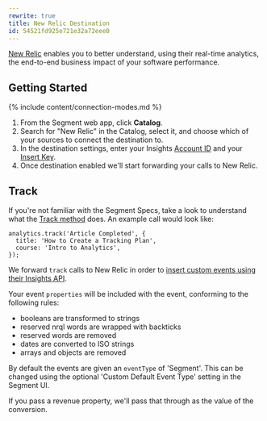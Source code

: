```yaml
---
rewrite: true
title: New Relic Destination
id: 54521fd925e721e32a72eee0
---
```

[New Relic](https://newrelic.com/) enables you to better understand, using their real-time analytics, the end-to-end business impact of your software performance.

## Getting Started

{% include content/connection-modes.md %}

  1. From the Segment web app, click **Catalog**.
  2. Search for "New Relic" in the Catalog, select it, and choose which of your sources to connect the destination to.
  3. In the destination settings, enter your Insights [Account ID](https://docs.newrelic.com/docs/accounts/install-new-relic/account-setup/account-id) and your [Insert Key](https://docs.newrelic.com/docs/insights/insights-data-sources/custom-data/insert-custom-events-insights-api#register).
  4. Once destination enabled we'll start forwarding your calls to New Relic.

## Track

If you're not familiar with the Segment Specs, take a look to understand what the [Track method](/docs/connections/spec/track/) does. An example call would look like:
```
analytics.track('Article Completed', {
  title: 'How to Create a Tracking Plan',
  course: 'Intro to Analytics',
});
```

We forward `track` calls to New Relic in order to [insert custom events using their Insights API](https://docs.newrelic.com/docs/insights/new-relic-insights/adding-querying-data/inserting-custom-events).

Your event `properties` will be included with the event, conforming to the following rules:
- booleans are transformed to strings
- reserved nrql words are wrapped with backticks
- reserved words are removed
- dates are converted to ISO strings
- arrays and objects are removed

By default the events are given an `eventType` of 'Segment'. This can be changed using the optional 'Custom Default Event Type' setting in the Segment UI.

If you pass a revenue property, we'll pass that through as the value of the conversion.
